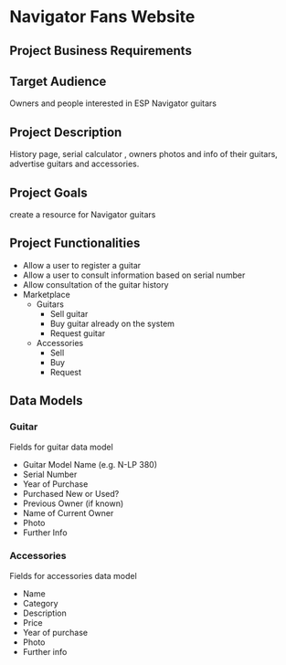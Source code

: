 # Navigator Fans Website

## Project Business Requirements  

## Target Audience
Owners and people interested in ESP Navigator guitars

## Project Description
History page, serial calculator , owners photos and info of their guitars, advertise guitars 
and accessories. 

## Project Goals
create a resource for Navigator guitars 

## Project Functionalities 
- Allow a user to register a guitar
- Allow a user to consult information based on serial number 
- Allow consultation of the guitar history
- Marketplace
  - Guitars
    - Sell guitar 
    - Buy guitar already on the system
    - Request guitar
  - Accessories
    - Sell 
    - Buy 
    - Request

## Data Models



### Guitar 

Fields for guitar data model
- Guitar Model Name (e.g. N-LP 380)
- Serial Number
- Year of Purchase
- Purchased New or Used?
- Previous Owner (if known)
- Name of Current Owner 
- Photo
- Further Info 

### Accessories

Fields for accessories data model
- Name 
- Category 
- Description
- Price
- Year of purchase
- Photo
- Further info




